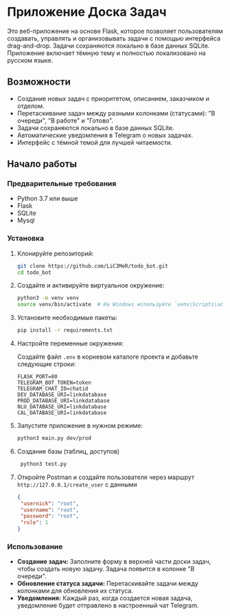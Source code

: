 # Приложение Доска Задач

Это веб-приложение на основе Flask, которое позволяет пользователям создавать, управлять и организовывать задачи с помощью интерфейса drag-and-drop. Задачи сохраняются локально в базе данных SQLite. Приложение включает тёмную тему и полностью локализовано на русском языке.

## Возможности

- Создание новых задач с приоритетом, описанием, заказчиком и отделом.
- Перетаскивание задач между разными колонками (статусами): "В очереди", "В работе" и "Готово".
- Задачи сохраняются локально в базе данных SQLite.
- Автоматические уведомления в Telegram о новых задачах.
- Интерфейс с тёмной темой для лучшей читаемости.

## Начало работы

### Предварительные требования

- Python 3.7 или выше
- Flask
- SQLite
- Mysql

### Установка

1. Клонируйте репозиторий:

    ```bash
    git clone https://github.com/LiC3MeR/todo_bot.git
    cd todo_bot
    ```

2. Создайте и активируйте виртуальное окружение:

    ```bash
    python3 -m venv venv
    source venv/bin/activate  # На Windows используйте `venv\Scripts\activate`
    ```

3. Установите необходимые пакеты:

    ```bash
    pip install -r requirements.txt
    ```

4. Настройте переменные окружения:

    Создайте файл `.env` в корневом каталоге проекта и добавьте следующие строки:

    ```env
   FLASK_PORT=80
   TELEGRAM_BOT_TOKEN=token
   TELEGRAM_CHAT_ID=chatid
   DEV_DATABASE_URI=linkdatabase
   PROD_DATABASE_URI=linkdatabase
   NLU_DATABASE_URI=linkdatabase
   CAL_DATABASE_URI=linkdatabase
    ```

5. Запустите приложение в нужном режиме:

    ```bash
    python3 main.py dev/prod
    ```

6. Создание базы (таблиц, доступов)
   ```bash
    python3 test.py
   ```

7. Откройте Postman и создайте пользователя через маршрут `http://127.0.0.1/create_user` с данными
   ```json
   {
    "usernick": "root",
    "username": "root",
    "password": "root",
    "role": 1
   }
   ```

### Использование

- **Создание задач:** Заполните форму в верхней части доски задач, чтобы создать новую задачу. Задача появится в колонке "В очереди".
- **Обновление статуса задачи:** Перетаскивайте задачи между колонками для обновления их статуса.
- **Уведомления:** Каждый раз, когда создается новая задача, уведомление будет отправлено в настроенный чат Telegram.
